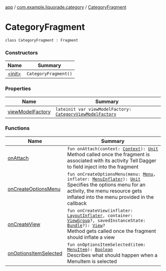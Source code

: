 [app](../../index.md) / [com.example.liquorade.category](../index.md) / [CategoryFragment](./index.md)

# CategoryFragment

`class CategoryFragment : Fragment`

### Constructors

| Name | Summary |
|---|---|
| [&lt;init&gt;](-init-.md) | `CategoryFragment()` |

### Properties

| Name | Summary |
|---|---|
| [viewModelFactory](view-model-factory.md) | `lateinit var viewModelFactory: `[`CategoryViewModelFactory`](../-category-view-model-factory/index.md) |

### Functions

| Name | Summary |
|---|---|
| [onAttach](on-attach.md) | `fun onAttach(context: `[`Context`](https://developer.android.com/reference/android/content/Context.html)`): `[`Unit`](https://kotlinlang.org/api/latest/jvm/stdlib/kotlin/-unit/index.html)<br>Method called once the fragment is associated with its activity Tell Dagger to field inject into the fragment |
| [onCreateOptionsMenu](on-create-options-menu.md) | `fun onCreateOptionsMenu(menu: `[`Menu`](https://developer.android.com/reference/android/view/Menu.html)`, inflater: `[`MenuInflater`](https://developer.android.com/reference/android/view/MenuInflater.html)`): `[`Unit`](https://kotlinlang.org/api/latest/jvm/stdlib/kotlin/-unit/index.html)<br>Specifies the options menu for an activity, the menu resource gets inflated into the menu provided in the callback |
| [onCreateView](on-create-view.md) | `fun onCreateView(inflater: `[`LayoutInflater`](https://developer.android.com/reference/android/view/LayoutInflater.html)`, container: `[`ViewGroup`](https://developer.android.com/reference/android/view/ViewGroup.html)`?, savedInstanceState: `[`Bundle`](https://developer.android.com/reference/android/os/Bundle.html)`?): `[`View`](https://developer.android.com/reference/android/view/View.html)`?`<br>Method gets called once the fragment should inflate a view |
| [onOptionsItemSelected](on-options-item-selected.md) | `fun onOptionsItemSelected(item: `[`MenuItem`](https://developer.android.com/reference/android/view/MenuItem.html)`): `[`Boolean`](https://kotlinlang.org/api/latest/jvm/stdlib/kotlin/-boolean/index.html)<br>Describes what should happen when a MenuItem is selected |
